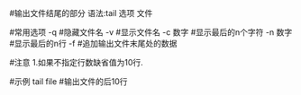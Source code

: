 #输出文件结尾的部分
语法:tail 选项 文件

#常用选项
-q		#隐藏文件名
-v		#显示文件名
-c 数字		#显示最后的n个字符
-n 数字		#显示最后的n行
-f		#追加输出文件末尾处的数据

#注意
1.如果不指定行数缺省值为10行.

#示例
tail file		#输出文件的后10行
